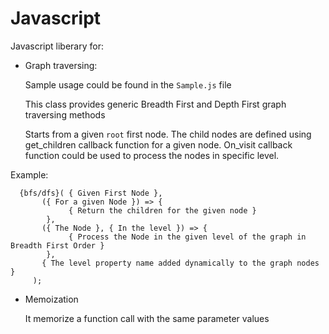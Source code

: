 # Javascript

Javascript liberary for:

- Graph traversing:

  Sample usage could be found in the `Sample.js` file
    
  This class provides generic Breadth First and Depth First graph traversing methods

  Starts from a given `root` first node.
  The child nodes are defined using get_children callback function for a given node.
  On_visit callback function could be used to process the nodes in specific level.

Example:
```text
  {bfs/dfs}( { Given First Node }, 
       ({ For a given Node }) => {
             { Return the children for the given node }
        },
       ({ The Node }, { In the level }) => {
             { Process the Node in the given level of the graph in Breadth First Order }
        },
       { The level property name added dynamically to the graph nodes }
     );
```

- Memoization 

  It memorize a function call with the same parameter values